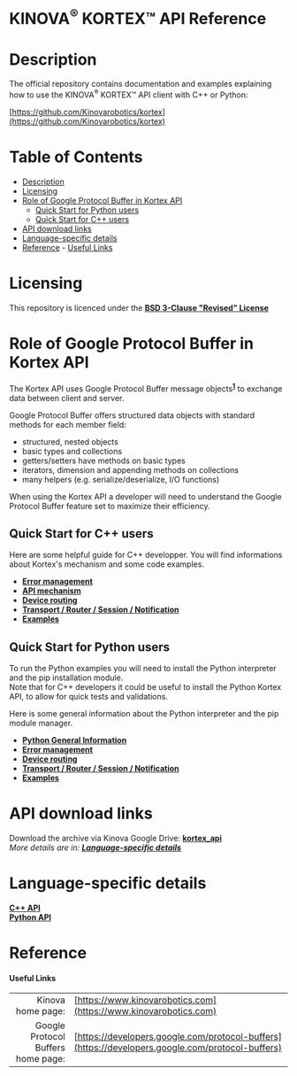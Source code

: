 <!--
* KINOVA (R) KORTEX (TM)
*
* Copyright (c) 2018 Kinova inc. All rights reserved.
*
* This software may be modified and distributed
* under the terms of the BSD 3-Clause license.
*
* Refer to the LICENSE file for details.
*
-->

<h1>KINOVA<sup>®</sup> KORTEX™ API Reference</h1>

<a id="markdown-description" name="description"></a>
# Description

The official repository contains documentation and examples explaining how to use the KINOVA<sup>®</sup> KORTEX™ API client with C++ or Python:  


[https://github.com/Kinovarobotics/kortex](https://github.com/Kinovarobotics/kortex)  

<h1>Table of Contents</h1>

<!-- TOC -->

- [Description](#description)
- [Licensing](#licensing)
- [Role of Google Protocol Buffer in Kortex API](#role-of-google-protobuf-in-kortex-api)
    - [Quick Start for Python users](#quick-start-howto-python)
    - [Quick Start for C++ users](#quick-start-howto-cpp)
- [API download links](#api-download-links)
- [Language-specific details](#api-details-for-a-specific-language)
- [Reference](#reference)
            - [Useful Links](#useful-links)

<!-- /TOC -->

<a id="markdown-licensing" name="licensing"></a>
# Licensing 
This repository is licenced under the **[BSD 3-Clause "Revised" License](./LICENSE)**  

<a id="markdown-role-of-google-protobuf-in-kortex-api" name="role-of-google-protobuf-in-kortex-api"></a>
# Role of Google Protocol Buffer in Kortex API 

The Kortex API uses Google Protocol Buffer message objects<sup>**[1](#useful-links)**</sup> to exchange data between client and server.  

Google Protocol Buffer offers structured data objects with standard methods for each member field:  
+ structured, nested objects
+ basic types and collections
+ getters/setters have methods on basic types
+ iterators, dimension and appending methods on collections
+ many helpers (e.g. serialize/deserialize, I/O functions)
  
When using the Kortex API a developer will need to understand the Google Protocol Buffer feature set to maximize their efficiency.  

<a id="markdown-quick-start-howto-cpp" name="quick-start-howto-cpp"></a>
## Quick Start for C++ users
  Here are some helpful guide for C++ developper. You will find informations about Kortex's mechanism and some code examples.

+ **[Error management](./linked_md/cpp_error_management.md)**
+ **[API mechanism](./linked_md/cpp_api_mechanism.md)**
+ **[Device routing](./linked_md/cpp_device_routing.md)**
+ **[Transport / Router / Session / Notification](./linked_md/cpp_transport_router_session_notif.md)**
+ **[Examples](./api_cpp/examples/readme.md)**

<a id="markdown-quick-start-howto-python" name="quick-start-howto-python"></a>
## Quick Start for Python users

  To run the Python examples you will need to install the Python interpreter and the pip installation module.  
  Note that for C++ developers it could be useful to install the Python Kortex API, to allow for quick tests and validations.

  Here is some general information about the Python interpreter and the pip module manager.  
  - **[Python General Information](./linked_md/python_quick_start.md)**
  - **[Error management](./linked_md/python_error_management.md)**
  - **[Device routing](./linked_md/py_device_routing.md)**
  - **[Transport / Router / Session / Notification](./linked_md/py_transport_router_session_notif.md)**
  - **[Examples](./api_python/examples/readme.md)**

<a id="markdown-api-download-links" name="api-download-links"></a>
# API download links

Download the archive via Kinova Google Drive: **[kortex_api](https://drive.google.com/file/d/1ASbEsulf5cByru8Hy1oBZJyNDBa9H22C/view)**  
*More details are in: **[Language-specific details](#api-details-for-a-specific-language)***

<a id="markdown-api-details-for-a-specific-language" name="api-details-for-a-specific-language"></a>
# Language-specific details 

**[C++ API](./api_cpp/examples/readme.md)**  
**[Python API](./api_python/examples/readme.md)**  

<a id="markdown-reference" name="reference"></a>
# Reference
<a id="markdown-useful-links" name="useful-links"></a>
#### Useful Links
|  |  |  
| ---: | --- |  
| Kinova home page: | [https://www.kinovarobotics.com](https://www.kinovarobotics.com)|  
| Google Protocol Buffers home page: | [https://developers.google.com/protocol-buffers](https://developers.google.com/protocol-buffers) |  
